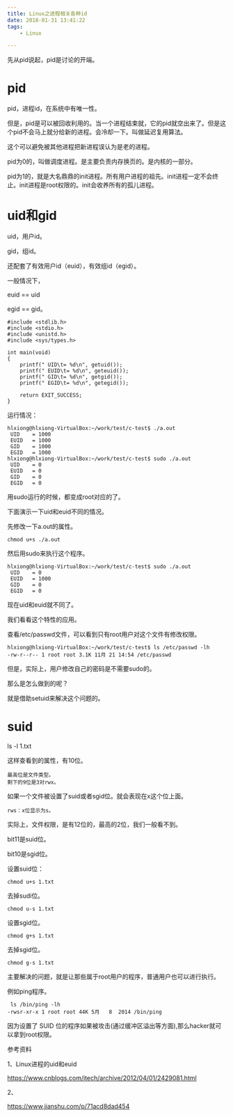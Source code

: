 ```yaml
---
title: Linux之进程相关各种id
date: 2018-01-31 13:41:22
tags:
	- Linux

---
```




先从pid说起，pid是讨论的开端。

# pid

pid，进程id，在系统中有唯一性。

但是，pid是可以被回收利用的。当一个进程结束就，它的pid就空出来了。但是这个pid不会马上就分给新的进程。会冷却一下。叫做延迟复用算法。

这个可以避免被其他进程把新进程误认为是老的进程。

pid为0的，叫做调度进程。是主要负责内存换页的。是内核的一部分。

pid为1的，就是大名鼎鼎的init进程。所有用户进程的祖先。init进程一定不会终止。init进程是root权限的。init会收养所有的孤儿进程。



# uid和gid

uid，用户id。

gid，组id。

还配套了有效用户id（euid），有效组id（egid）。

一般情况下，

euid == uid

egid == gid。



```
#include <stdlib.h>
#include <stdio.h>
#include <unistd.h>
#include <sys/types.h>

int main(void)
{
    printf(" UID\t= %d\n", getuid());
    printf(" EUID\t= %d\n", geteuid());
    printf(" GID\t= %d\n", getgid());
    printf(" EGID\t= %d\n", getegid());

    return EXIT_SUCCESS;
}
```

运行情况：

```
hlxiong@hlxiong-VirtualBox:~/work/test/c-test$ ./a.out 
 UID    = 1000
 EUID   = 1000
 GID    = 1000
 EGID   = 1000
hlxiong@hlxiong-VirtualBox:~/work/test/c-test$ sudo ./a.out 
 UID    = 0
 EUID   = 0
 GID    = 0
 EGID   = 0
```

用sudo运行的时候，都变成root对应的了。

下面演示一下uid和euid不同的情况。

先修改一下a.out的属性。

```
chmod u+s ./a.out
```

然后用sudo来执行这个程序。

```
hlxiong@hlxiong-VirtualBox:~/work/test/c-test$ sudo ./a.out 
 UID    = 0
 EUID   = 1000
 GID    = 0
 EGID   = 0
```

现在uid和euid就不同了。



我们看看这个特性的应用。

查看/etc/passwd文件，可以看到只有root用户对这个文件有修改权限。

```
hlxiong@hlxiong-VirtualBox:~/work/test/c-test$ ls /etc/passwd -lh
-rw-r--r-- 1 root root 3.1K 11月 21 14:54 /etc/passwd
```



但是，实际上，用户修改自己的密码是不需要sudo的。

那么是怎么做到的呢？

就是借助setuid来解决这个问题的。



# suid

ls -l 1.txt

这样查看到的属性，有10位。

```
最高位是文件类型。
剩下的9位是3对rwx。
```

如果一个文件被设置了suid或者sgid位。就会表现在x这个位上面。

```
rws：x位显示为s。
```

实际上，文件权限，是有12位的，最高的2位，我们一般看不到。

bit11是suid位。

bit10是sgid位。

设置suid位：

```
chmod u+s 1.txt
```

去掉sudi位。

```
chmod u-s 1.txt
```

设置sgid位。

```
chmod g+s 1.txt
```

去掉sgid位。

```
chmod g-s 1.txt
```



主要解决的问题，就是让那些属于root用户的程序，普通用户也可以进行执行。

例如ping程序。

```
 ls /bin/ping -lh
-rwsr-xr-x 1 root root 44K 5月   8  2014 /bin/ping
```



因为设置了 SUID 位的程序如果被攻击(通过缓冲区溢出等方面),那么hacker就可以拿到root权限。



参考资料

1、Linux进程的uid和euid

https://www.cnblogs.com/itech/archive/2012/04/01/2429081.html

2、

https://www.jianshu.com/p/71acd8dad454